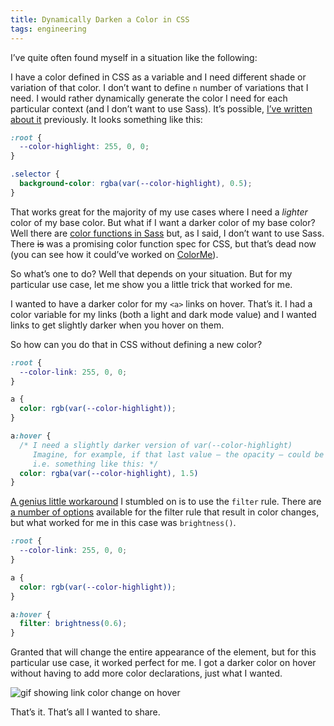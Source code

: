 ```yaml
---
title: Dynamically Darken a Color in CSS
tags: engineering
---
```


I’ve quite often found myself in a situation like the following:

I have a color defined in CSS as a variable and I need different shade or variation of that color. I don’t want to define `n` number of variations that I need. I would rather dynamically generate the color I need for each particular context (and I don’t want to use Sass). It’s possible, [I’ve written about it](https://blog.jim-nielsen.com/2019/generating-shades-of-color-using-css-variables/) previously. It looks something like this:

```css
:root {
  --color-highlight: 255, 0, 0;
}

.selector {
  background-color: rgba(var(--color-highlight), 0.5);
}
```

That works great for the majority of my use cases where I need a _lighter_ color of my base color. But what if I want a darker color of my base color? Well there are [color functions in Sass](https://sass-lang.com/documentation/functions/color) but, as I said, I don’t want to use Sass. There ~~is~~ was a promising color function spec for CSS, but that’s dead now (you can see how it could’ve worked on [ColorMe](https://colorme.io/)). 

So what’s one to do? Well that depends on your situation. But for my particular use case, let me show you a little trick that worked for me.

I wanted to have a darker color for my `<a>` links on hover. That’s it. I had a color variable for my links (both a light and dark mode value) and I wanted links to get slightly darker when you hover on them.

So how can you do that in CSS without defining a new color?

```css
:root {
  --color-link: 255, 0, 0;
}

a {
  color: rgb(var(--color-highlight));
}

a:hover {
  /* I need a slightly darker version of var(--color-highlight)
     Imagine, for example, if that last value – the opacity – could be increase
     i.e. something like this: */
  color: rgba(var(--color-highlight), 1.5)
}
```

[A genius little workaround](https://stackoverflow.com/a/25942447) I stumbled on is to use the `filter` rule. There are [a number of options](https://developer.mozilla.org/en-US/docs/Web/CSS/filter) available for the filter rule that result in color changes, but what worked for me in this case was `brightness()`.

```css
:root {
  --color-link: 255, 0, 0;
}

a {
  color: rgb(var(--color-highlight));
}

a:hover {
  filter: brightness(0.6);
}
```

Granted that will change the entire appearance of the element, but for this particular use case, it worked perfect for me. I got a darker color on hover without having to add more color declarations, just what I wanted.

![gif showing link color change on hover](https://cdn.jim-nielsen.com/blog/2019/css-filter-on-hover.gif)

That’s it. That’s all I wanted to share.
